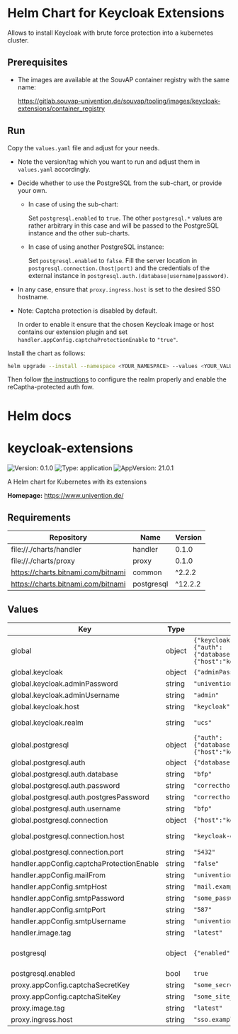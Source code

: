 # Helm Chart for Keycloak Extensions

Allows to install Keycloak with brute force protection into a kubernetes cluster.

## Prerequisites

- The images are available at the SouvAP container registry with the same name:

  https://gitlab.souvap-univention.de/souvap/tooling/images/keycloak-extensions/container_registry

## Run

Copy the `values.yaml` file and adjust for your needs.

- Note the version/tag which you want to run and adjust them in `values.yaml` accordingly.

- Decide whether to use the PostgreSQL from the sub-chart, or provide your own.

  - In case of using the sub-chart:

    Set `postgresql.enabled` to `true`.
    The other `postgresql.*` values are rather arbitrary in this case and will be
    passed to the PostgreSQL instance and the other sub-charts.

  - In case of using another PostgreSQL instance:

    Set `postgresql.enabled` to `false`.
    Fill the server location in `postgresql.connection.(host|port)`
    and the credentials of the external instance in `postgresql.auth.(database|username|password)`.

- In any case, ensure that `proxy.ingress.host` is set to the desired SSO hostname.

- Note: Captcha protection is disabled by default.

  In order to enable it
  ensure that the chosen Keycloak image or host contains our extension plugin
  and set `handler.appConfig.captchaProtectionEnable` to `"true"`.

Install the chart as follows:

```bash
helm upgrade --install --namespace <YOUR_NAMESPACE> --values <YOUR_VALUES.YAML> keycloak-extensions .
```

Then follow [the instructions](https://git.knut.univention.de/univention/components/keycloak-extensions#setup)
to configure the realm properly and enable the reCaptha-protected auth fow.

# Helm docs

# keycloak-extensions

![Version: 0.1.0](https://img.shields.io/badge/Version-0.1.0-informational?style=flat-square) ![Type: application](https://img.shields.io/badge/Type-application-informational?style=flat-square) ![AppVersion: 21.0.1](https://img.shields.io/badge/AppVersion-21.0.1-informational?style=flat-square)

A Helm chart for Kubernetes with its extensions

**Homepage:** <https://www.univention.de/>

## Requirements

| Repository | Name | Version |
|------------|------|---------|
| file://./charts/handler | handler | 0.1.0 |
| file://./charts/proxy | proxy | 0.1.0 |
| https://charts.bitnami.com/bitnami | common | ^2.2.2 |
| https://charts.bitnami.com/bitnami | postgresql | ^12.2.2 |

## Values

| Key | Type | Default | Description |
|-----|------|---------|-------------|
| global | object | `{"keycloak":{"adminPassword":"univention","adminRealm":null,"adminUsername":"admin","host":"keycloak","realm":"ucs"},"postgresql":{"auth":{"database":"bfp","password":"correcthorsebatterystaple","postgresPassword":"correcthorsebatterystaple","username":"bfp"},"connection":{"host":"keycloak-extensions-postgresql","port":"5432"}}}` | Global Keycloak Extensions configuration values |
| global.keycloak | object | `{"adminPassword":"univention","adminRealm":null,"adminUsername":"admin","host":"keycloak","realm":"ucs"}` | External Keycloak settings |
| global.keycloak.adminPassword | string | `"univention"` | Admin password for Keycloak admin-cli provided user |
| global.keycloak.adminUsername | string | `"admin"` | Admin user for Keycloak admin-cli |
| global.keycloak.host | string | `"keycloak"` | Host where keycloak is accessible (specify port if needed) |
| global.keycloak.realm | string | `"ucs"` | Keycloak realm to listen events on (master allows to listen for all realms) |
| global.postgresql | object | `{"auth":{"database":"bfp","password":"correcthorsebatterystaple","postgresPassword":"correcthorsebatterystaple","username":"bfp"},"connection":{"host":"keycloak-extensions-postgresql","port":"5432"}}` | PostgreSQL settings |
| global.postgresql.auth | object | `{"database":"bfp","password":"correcthorsebatterystaple","postgresPassword":"correcthorsebatterystaple","username":"bfp"}` | Authentication details |
| global.postgresql.auth.database | string | `"bfp"` | Database for the proxy and handler to use |
| global.postgresql.auth.password | string | `"correcthorsebatterystaple"` | Password for the PostgreSQL database |
| global.postgresql.auth.postgresPassword | string | `"correcthorsebatterystaple"` | Currently unused |
| global.postgresql.auth.username | string | `"bfp"` | User for the PostgreSQL database |
| global.postgresql.connection | object | `{"host":"keycloak-extensions-postgresql","port":"5432"}` | Connextion details |
| global.postgresql.connection.host | string | `"keycloak-extensions-postgresql"` | Hostname or IP address of the server hosting the PostgreSQL database |
| global.postgresql.connection.port | string | `"5432"` | Port number that the PostgreSQL database is exposed on |
| handler.appConfig.captchaProtectionEnable | string | `"false"` |  |
| handler.appConfig.mailFrom | string | `"univention@example.org"` |  |
| handler.appConfig.smtpHost | string | `"mail.example.org"` |  |
| handler.appConfig.smtpPassword | string | `"some_password"` |  |
| handler.appConfig.smtpPort | string | `"587"` |  |
| handler.appConfig.smtpUsername | string | `"univention"` |  |
| handler.image.tag | string | `"latest"` |  |
| postgresql | object | `{"enabled":true}` | PostgreSQL settings.  The bitnami helm chart does contain all details of what can be configured: https://github.com/bitnami/charts/tree/main/bitnami/postgresql |
| postgresql.enabled | bool | `true` | Set to `true` if you want PostgreSQL to be installed as well. |
| proxy.appConfig.captchaSecretKey | string | `"some_secret_key"` |  |
| proxy.appConfig.captchaSiteKey | string | `"some_site_key"` |  |
| proxy.image.tag | string | `"latest"` |  |
| proxy.ingress.host | string | `"sso.example.com"` |  |
